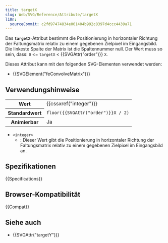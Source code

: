 ```yaml
---
title: targetX
slug: Web/SVG/Reference/Attribute/targetX
l10n:
  sourceCommit: c2fd97474834e061404b992c8397d4ccc4439a71
---
```


Das **`targetX`**-Attribut bestimmt die Positionierung in horizontaler Richtung der Faltungsmatrix relativ zu einem gegebenen Zielpixel im Eingangsbild. Die linkeste Spalte der Matrix ist die Spaltennummer null. Der Wert muss so sein, dass: `0` <= `targetX` < {{SVGAttr("order")}} `X`.

Dieses Attribut kann mit den folgenden SVG-Elementen verwendet werden:

- {{SVGElement("feConvolveMatrix")}}

## Verwendungshinweise

<table class="properties">
  <tbody>
    <tr>
      <th scope="row">Wert</th>
      <td>{{cssxref("integer")}}</td>
    </tr>
    <tr>
      <th scope="row">Standardwert</th>
      <td><code>floor({{SVGAttr("order")}}X / 2)</code></td>
    </tr>
    <tr>
      <th scope="row">Animierbar</th>
      <td>Ja</td>
    </tr>
  </tbody>
</table>

- `<integer>`
  - : Dieser Wert gibt die Positionierung in horizontaler Richtung der Faltungsmatrix relativ zu einem gegebenen Zielpixel im Eingangsbild an.

## Spezifikationen

{{Specifications}}

## Browser-Kompatibilität

{{Compat}}

## Siehe auch

- {{SVGAttr("targetY")}}

